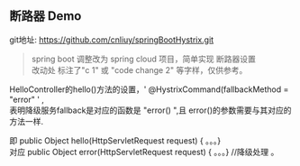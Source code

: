 ## 断路器 Demo

 git地址: https://github.com/cnliuy/springBootHystrix.git  
 
>  spring boot 调整改为  spring cloud 项目，简单实现 断路器设置  
>     改动处 标注了"c 1" 或  "code change 2" 等字样，仅供参考。  
  
HelloController的hello()方法的设置，' @HystrixCommand(fallbackMethod = "error" ' ,    
表明降级服务fallback是对应的函数是 "error() ",且 error()的参数需要与其对应的方法一样.   

即      public Object hello(HttpServletRequest request) { 。。。}  
对应  	public Object error(HttpServletRequest request) { 。。。}  //降级处理
。  